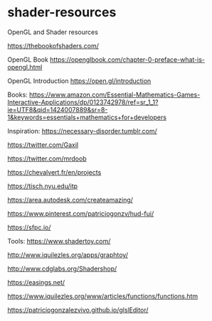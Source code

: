 # shader-resources
OpenGL and Shader resources

https://thebookofshaders.com/

OpenGL Book
https://openglbook.com/chapter-0-preface-what-is-opengl.html

OpenGL Introduction
https://open.gl/introduction

Books:
https://www.amazon.com/Essential-Mathematics-Games-Interactive-Applications/dp/0123742978/ref=sr_1_1?ie=UTF8&qid=1424007889&sr=8-1&keywords=essentials+mathematics+for+developers

Inspiration:
https://necessary-disorder.tumblr.com/

https://twitter.com/Gaxil

https://twitter.com/mrdoob

https://chevalvert.fr/en/projects

https://tisch.nyu.edu/itp

https://area.autodesk.com/createamazing/

https://www.pinterest.com/patriciogonzv/hud-fui/

https://sfpc.io/

Tools:
https://www.shadertoy.com/

http://www.iquilezles.org/apps/graphtoy/

http://www.cdglabs.org/Shadershop/

https://easings.net/

https://www.iquilezles.org/www/articles/functions/functions.htm

https://patriciogonzalezvivo.github.io/glslEditor/


